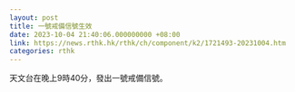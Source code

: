 ```yaml
---
layout: post
title: 一號戒備信號生效
date: 2023-10-04 21:40:06.000000000 +08:00
link: https://news.rthk.hk/rthk/ch/component/k2/1721493-20231004.htm
categories: rthk
---
```


天文台在晚上9時40分，發出一號戒備信號。

